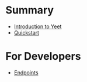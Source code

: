# Summary


- [Introduction to Yeet](./intro.md)
- [Quickstart](./quickstart.md)
# For Developers
- [Endpoints](developer/endpoints.md)
